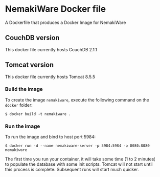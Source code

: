 # NemakiWare Docker file

A Dockerfile that produces a Docker Image for NemakiWare

## CouchDB version

This docker file currently hosts CouchDB 2.1.1

## Tomcat version

This docker file currently hosts Tomcat 8.5.5

### Build the image

To create the image `nemakiware`, execute the following command on the `docker` folder:

```
$ docker build -t nemakiware .
```

### Run the image

To run the image and bind to host port 5984:

```
$ docker run -d --name nemakiware-server -p 5984:5984 -p 8080:8080 nemakiware
```

The first time you run your container, it will take some time (1 to 2 minutes) to populate the database with some init scripts. Tomcat will not start until this process is complete. Subsequent runs will start much quicker.